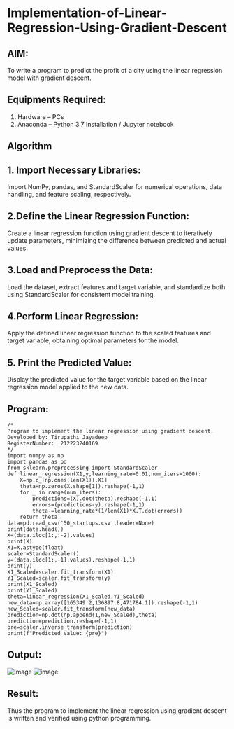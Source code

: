 # Implementation-of-Linear-Regression-Using-Gradient-Descent

## AIM:
To write a program to predict the profit of a city using the linear regression model with gradient descent.

## Equipments Required:
1. Hardware – PCs
2. Anaconda – Python 3.7 Installation / Jupyter notebook

## Algorithm

## 1. Import Necessary Libraries:
Import NumPy, pandas, and StandardScaler for numerical operations, data handling, and feature scaling, respectively.
## 2.Define the Linear Regression Function:
Create a linear regression function using gradient descent to iteratively update parameters, minimizing the difference between predicted and actual values.
## 3.Load and Preprocess the Data:
Load the dataset, extract features and target variable, and standardize both using StandardScaler for consistent model training.
## 4.Perform Linear Regression:
Apply the defined linear regression function to the scaled features and target variable, obtaining optimal parameters for the model. 
## 5. Print the Predicted Value:
Display the predicted value for the target variable based on the linear regression model applied to the new data.

## Program:
```
/*
Program to implement the linear regression using gradient descent.
Developed by: Tirupathi Jayadeep
RegisterNumber:  212223240169
*/
import numpy as np
import pandas as pd
from sklearn.preprocessing import StandardScaler
def linear_regression(X1,y,learning_rate=0.01,num_iters=1000):
    X=np.c_[np.ones(len(X1)),X1]
    theta=np.zeros(X.shape[1]).reshape(-1,1)
    for _ in range(num_iters):
        predictions=(X).dot(theta).reshape(-1,1)
        errors=(predictions-y).reshape(-1,1)
        theta-=learning_rate*(1/len(X1)*X.T.dot(errors))
    return theta
data=pd.read_csv('50_startups.csv',header=None)
print(data.head())
X=(data.iloc[1:,:-2].values)
print(X)
X1=X.astype(float)
scaler=StandardScaler()
y=(data.iloc[1:,-1].values).reshape(-1,1)
print(y)
X1_Scaled=scaler.fit_transform(X1)
Y1_Scaled=scaler.fit_transform(y)
print(X1_Scaled)
print(Y1_Scaled)
theta=linear_regression(X1_Scaled,Y1_Scaled)
new_data=np.array([165349.2,136897.8,471784.1]).reshape(-1,1)
new_Scaled=scaler.fit_transform(new_data)
prediction=np.dot(np.append(1,new_Scaled),theta)
prediction=prediction.reshape(-1,1)
pre=scaler.inverse_transform(prediction)
print(f"Predicted Value: {pre}")
```

## Output:
![image](https://github.com/23004426/Implementation-of-Linear-Regression-Using-Gradient-Descent/assets/144979327/8295b905-c6ba-4a50-a799-c2603a5f33cf)
![image](https://github.com/23004426/Implementation-of-Linear-Regression-Using-Gradient-Descent/assets/144979327/53a61823-4180-4e99-8d56-d35549b64dec)


## Result:
Thus the program to implement the linear regression using gradient descent is written and verified using python programming.
